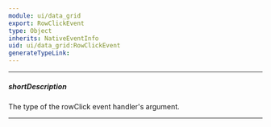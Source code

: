 ```yaml
---
module: ui/data_grid
export: RowClickEvent
type: Object
inherits: NativeEventInfo
uid: ui/data_grid:RowClickEvent
generateTypeLink: 
---
```

---
##### shortDescription
The type of the rowClick event handler's argument.

---
<!-- Description goes here -->
